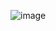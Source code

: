 ![image](https://user-images.githubusercontent.com/97594290/218327030-2d913f80-4618-423b-aa83-53e83398b82a.png)
